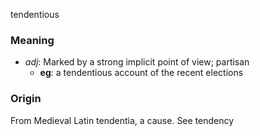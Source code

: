 tendentious
### Meaning
+ _adj_: Marked by a strong implicit point of view; partisan
    + __eg__: a tendentious account of the recent elections

### Origin

From Medieval Latin tendentia, a cause. See tendency

